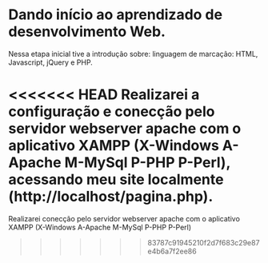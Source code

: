 # Dando início ao aprendizado de desenvolvimento Web.

Nessa etapa inicial tive a introdução sobre: linguagem de marcação: HTML, Javascript, jQuery e PHP.

<<<<<<< HEAD
Realizarei a configuração e conecção pelo servidor webserver apache com o aplicativo XAMPP (X-Windows A-Apache M-MySql P-PHP P-Perl), acessando
meu site localmente (http://localhost/pagina.php).
=======
Realizarei conecção pelo servidor webserver apache com o aplicativo XAMPP (X-Windows A-Apache M-MySql P-PHP P-Perl)
>>>>>>> 83787c91945210f2d7f683c29e87e4b6a7f2ee86
